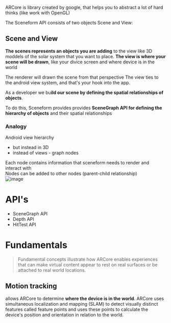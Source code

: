 ARCore is library created by google, that helps you to abstract a lot of hard thinks (like work with OpenGL)

The Sceneform API consists of two objects Scene and View:

## Scene and View
**The scenes represents an objects you are adding** to the view like 3D moddels of the solar system that you want to place.
**The view is where your scene will be drawn**, like your divice screen and where device is in the world

The renderer will drawn the scene from that perspective
The view ties to the android view system, and that's your hook into the app.  


As a developer we bu**ild our scene by defining the spatial relationships of objects**.  

To do this, Sceneform provides provides **SceneGraph API for defining the hierarchy of objects** and their spatial relationships

### Analogy
Android view hierarchy
 - but instead in 3D
 - instead of views - graph nodes

Each node contains information that sceneform needs to render and interact with  
Nodes can be added to other nodes (parent-child relationship)  
![image](https://user-images.githubusercontent.com/63263301/227622784-1d25785c-00d7-4cf1-9cdb-99202ac6453e.png)


# API's

- SceneGraph API
- Depth API
- HitTest API


# Fundamentals

> Fundamental concepts illustrate how ARCore enables experiences that can make virtual content appear to rest on real surfaces or be attached to real world locations.

## Motion tracking
allows ARCore to determine **where the device is in the world**. ARCore uses simultaneous localization and mapping (SLAM) to detect visually distinct features called feature points and uses these points to calculate the device's position and orientation in relation to the world.
